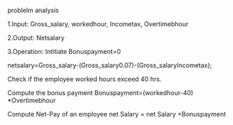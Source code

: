 problelm analysis

1.Input: Gross_salary, workedhour, Incometax, Overtimebhour

2.Output: Netsalary

3.Operation: Intitiate Bonuspayment=0

netsalary=Gross_salary-(Gross_salary0.07)-(Gross_salaryIncometax);

Check if the employee worked hours exceed 40 hrs.

Compute the bonus payment Bonuspayment=(workedhour-40) *Overtimebhour

Compute Net-Pay of an employee net Salary = net Salary +Bonuspayment
